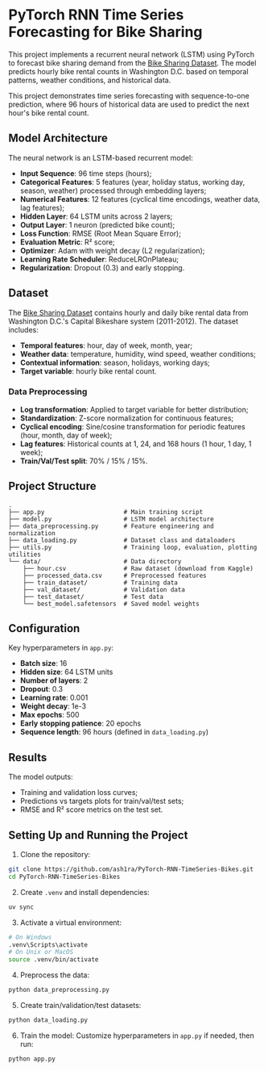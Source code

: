 # PyTorch RNN Time Series Forecasting for Bike Sharing

This project implements a recurrent neural network (LSTM) using PyTorch to forecast bike sharing demand from the [Bike Sharing Dataset](https://www.kaggle.com/datasets/marklvl/bike-sharing-dataset). The model predicts hourly bike rental counts in Washington D.C. based on temporal patterns, weather conditions, and historical data.

This project demonstrates time series forecasting with sequence-to-one prediction, where 96 hours of historical data are used to predict the next hour's bike rental count.

## Model Architecture

The neural network is an LSTM-based recurrent model:
- **Input Sequence**: 96 time steps (hours);
- **Categorical Features**: 5 features (year, holiday status, working day, season, weather) processed through embedding layers;
- **Numerical Features**: 12 features (cyclical time encodings, weather data, lag features);
- **Hidden Layer**: 64 LSTM units across 2 layers;
- **Output Layer**: 1 neuron (predicted bike count);
- **Loss Function**: RMSE (Root Mean Square Error);
- **Evaluation Metric**: R² score;
- **Optimizer**: Adam with weight decay (L2 regularization);
- **Learning Rate Scheduler**: ReduceLROnPlateau;
- **Regularization**: Dropout (0.3) and early stopping.

## Dataset

The [Bike Sharing Dataset](https://www.kaggle.com/datasets/marklvl/bike-sharing-dataset) contains hourly and daily bike rental data from Washington D.C.'s Capital Bikeshare system (2011-2012). The dataset includes:
- **Temporal features**: hour, day of week, month, year;
- **Weather data**: temperature, humidity, wind speed, weather conditions;
- **Contextual information**: season, holidays, working days;
- **Target variable**: hourly bike rental count.

### Data Preprocessing

- **Log transformation**: Applied to target variable for better distribution;
- **Standardization**: Z-score normalization for continuous features;
- **Cyclical encoding**: Sine/cosine transformation for periodic features (hour, month, day of week);
- **Lag features**: Historical counts at 1, 24, and 168 hours (1 hour, 1 day, 1 week);
- **Train/Val/Test split**: 70% / 15% / 15%.

## Project Structure

```
.
├── app.py                      # Main training script
├── model.py                    # LSTM model architecture
├── data_preprocessing.py       # Feature engineering and normalization
├── data_loading.py             # Dataset class and dataloaders
├── utils.py                    # Training loop, evaluation, plotting utilities
└── data/                       # Data directory
    ├── hour.csv                # Raw dataset (download from Kaggle)
    ├── processed_data.csv      # Preprocessed features
    ├── train_dataset/          # Training data
    ├── val_dataset/            # Validation data
    ├── test_dataset/           # Test data
    └── best_model.safetensors  # Saved model weights
```

## Configuration

Key hyperparameters in `app.py`:
- **Batch size**: 16
- **Hidden size**: 64 LSTM units
- **Number of layers**: 2
- **Dropout**: 0.3
- **Learning rate**: 0.001
- **Weight decay**: 1e-3
- **Max epochs**: 500
- **Early stopping patience**: 20 epochs
- **Sequence length**: 96 hours (defined in `data_loading.py`)

## Results

The model outputs:
- Training and validation loss curves;
- Predictions vs targets plots for train/val/test sets;
- RMSE and R² score metrics on the test set.

## Setting Up and Running the Project

1. Clone the repository:
```bash
git clone https://github.com/ash1ra/PyTorch-RNN-TimeSeries-Bikes.git
cd PyTorch-RNN-TimeSeries-Bikes
```

2. Create `.venv` and install dependencies:
```bash
uv sync
```

3. Activate a virtual environment:
```bash
# On Windows
.venv\Scripts\activate
# On Unix or MacOS
source .venv/bin/activate
```

4. Preprocess the data:
```bash
python data_preprocessing.py
```

5. Create train/validation/test datasets:
```bash
python data_loading.py
```

6. Train the model:
Customize hyperparameters in `app.py` if needed, then run:
```bash
python app.py
```
